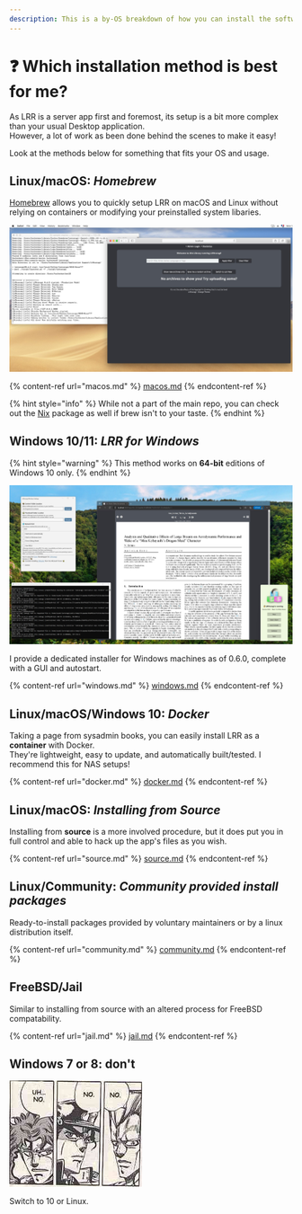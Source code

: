 ```yaml
---
description: This is a by-OS breakdown of how you can install the software on your machine.
---
```


# ❓ Which installation method is best for me?

As LRR is a server app first and foremost, its setup is a bit more complex than your usual Desktop application.  
However, a lot of work as been done behind the scenes to make it easy!

Look at the methods below for something that fits your OS and usage.

## Linux/macOS: _Homebrew_

[Homebrew](https://brew.sh) allows you to quickly setup LRR on macOS and Linux without relying on containers or modifying your preinstalled system libaries.

![brew](<../.screenshots/brew.jpg>)

{% content-ref url="macos.md" %}
[macos.md](macos.md)
{% endcontent-ref %} 

{% hint style="info" %}
While not a part of the main repo, you can check out the [Nix](community.md) package as well if brew isn't to your taste.
{% endhint %}

## Windows 10/11: _LRR for Windows_

{% hint style="warning" %}
This method works on **64-bit** editions of Windows 10 only.
{% endhint %}

![win10](../.screenshots/karen.jpg)

I provide a dedicated installer for Windows machines as of 0.6.0, complete with a GUI and autostart.

{% content-ref url="windows.md" %}
[windows.md](windows.md)
{% endcontent-ref %}

## Linux/macOS/Windows 10: _Docker_

Taking a page from sysadmin books, you can easily install LRR as a **container** with Docker.  
They're lightweight, easy to update, and automatically built/tested. I recommend this for NAS setups!

{% content-ref url="docker.md" %}
[docker.md](docker.md)
{% endcontent-ref %}

## Linux/macOS: _Installing from Source_

Installing from **source** is a more involved procedure, but it does put you in full control and able to hack up the app's files as you wish.

{% content-ref url="source.md" %}
[source.md](source.md)
{% endcontent-ref %}

## Linux/Community: _Community provided install packages_

Ready-to-install packages provided by voluntary maintainers or by a linux distribution itself.

{% content-ref url="community.md" %}
[community.md](community.md)
{% endcontent-ref %}

## FreeBSD/Jail

Similar to installing from source with an altered process for FreeBSD compatability.

{% content-ref url="jail.md" %}
[jail.md](jail.md)
{% endcontent-ref %}

## Windows 7 or 8: don't

![I really hope you guys don't do this](../.screenshots/shiggy.png)

Switch to 10 or Linux.  
